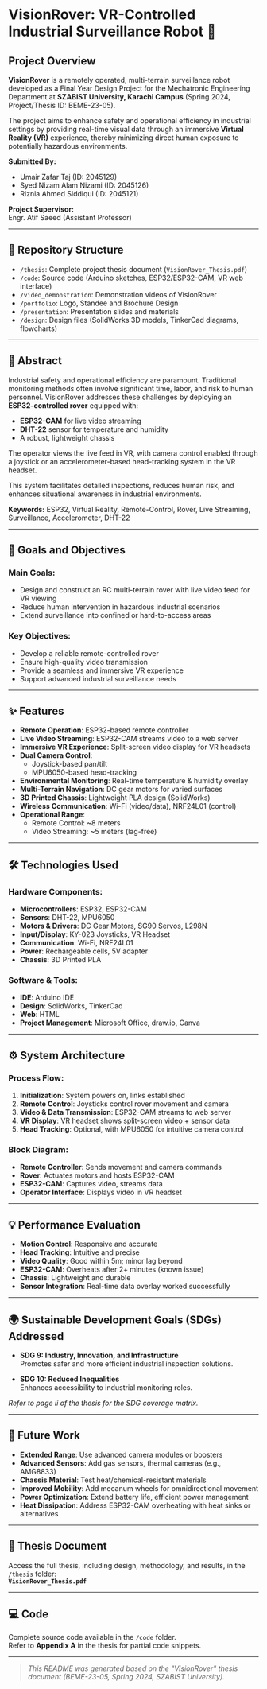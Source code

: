 # VisionRover: VR-Controlled Industrial Surveillance Robot 🚀

## Project Overview

**VisionRover** is a remotely operated, multi-terrain surveillance robot developed as a Final Year Design Project for the Mechatronic Engineering Department at **SZABIST University, Karachi Campus** (Spring 2024, Project/Thesis ID: BEME-23-05).

The project aims to enhance safety and operational efficiency in industrial settings by providing real-time visual data through an immersive **Virtual Reality (VR)** experience, thereby minimizing direct human exposure to potentially hazardous environments.

**Submitted By:**

- Umair Zafar Taj (ID: 2045129)  
- Syed Nizam Alam Nizami (ID: 2045126)  
- Riznia Ahmed Siddiqui (ID: 2045121)

**Project Supervisor:**  
Engr. Atif Saeed (Assistant Professor)

---

## 📂 Repository Structure

- `/thesis`: Complete project thesis document (`VisionRover_Thesis.pdf`)
- `/code`: Source code (Arduino sketches, ESP32/ESP32-CAM, VR web interface)
- `/video_demonstration`: Demonstration videos of VisionRover
- `/portfolio`: Logo, Standee and Brochure Design
- `/presentation`: Presentation slides and materials
- `/design`: Design files (SolidWorks 3D models, TinkerCad diagrams, flowcharts)

---

## 📄 Abstract

Industrial safety and operational efficiency are paramount. Traditional monitoring methods often involve significant time, labor, and risk to human personnel. VisionRover addresses these challenges by deploying an **ESP32-controlled rover** equipped with:

- **ESP32-CAM** for live video streaming  
- **DHT-22** sensor for temperature and humidity  
- A robust, lightweight chassis  

The operator views the live feed in VR, with camera control enabled through a joystick or an accelerometer-based head-tracking system in the VR headset.

This system facilitates detailed inspections, reduces human risk, and enhances situational awareness in industrial environments.

**Keywords:** ESP32, Virtual Reality, Remote-Control, Rover, Live Streaming, Surveillance, Accelerometer, DHT-22

---

## 🎯 Goals and Objectives

### Main Goals:
- Design and construct an RC multi-terrain rover with live video feed for VR viewing
- Reduce human intervention in hazardous industrial scenarios
- Extend surveillance into confined or hard-to-access areas

### Key Objectives:
- Develop a reliable remote-controlled rover
- Ensure high-quality video transmission
- Provide a seamless and immersive VR experience
- Support advanced industrial surveillance needs

---

## ✨ Features

- **Remote Operation**: ESP32-based remote controller
- **Live Video Streaming**: ESP32-CAM streams video to a web server
- **Immersive VR Experience**: Split-screen video display for VR headsets
- **Dual Camera Control**:
  - Joystick-based pan/tilt
  - MPU6050-based head-tracking
- **Environmental Monitoring**: Real-time temperature & humidity overlay
- **Multi-Terrain Navigation**: DC gear motors for varied surfaces
- **3D Printed Chassis**: Lightweight PLA design (SolidWorks)
- **Wireless Communication**: Wi-Fi (video/data), NRF24L01 (control)
- **Operational Range**:
  - Remote Control: ~8 meters
  - Video Streaming: ~5 meters (lag-free)

---

## 🛠️ Technologies Used

### Hardware Components:
- **Microcontrollers**: ESP32, ESP32-CAM
- **Sensors**: DHT-22, MPU6050
- **Motors & Drivers**: DC Gear Motors, SG90 Servos, L298N
- **Input/Display**: KY-023 Joysticks, VR Headset
- **Communication**: Wi-Fi, NRF24L01
- **Power**: Rechargeable cells, 5V adapter
- **Chassis**: 3D Printed PLA

### Software & Tools:
- **IDE**: Arduino IDE
- **Design**: SolidWorks, TinkerCad
- **Web**: HTML
- **Project Management**: Microsoft Office, draw.io, Canva

---

## ⚙️ System Architecture

### Process Flow:
1. **Initialization**: System powers on, links established
2. **Remote Control**: Joysticks control rover movement and camera
3. **Video & Data Transmission**: ESP32-CAM streams to web server
4. **VR Display**: VR headset shows split-screen video + sensor data
5. **Head Tracking**: Optional, with MPU6050 for intuitive camera control

### Block Diagram:
- **Remote Controller**: Sends movement and camera commands
- **Rover**: Actuates motors and hosts ESP32-CAM
- **ESP32-CAM**: Captures video, streams data
- **Operator Interface**: Displays video in VR headset

---

## 💡 Performance Evaluation

- **Motion Control**: Responsive and accurate
- **Head Tracking**: Intuitive and precise
- **Video Quality**: Good within 5m; minor lag beyond
- **ESP32-CAM**: Overheats after 2+ minutes (known issue)
- **Chassis**: Lightweight and durable
- **Sensor Integration**: Real-time data overlay worked successfully

---

## 🌍 Sustainable Development Goals (SDGs) Addressed

- **SDG 9: Industry, Innovation, and Infrastructure**  
  Promotes safer and more efficient industrial inspection solutions.

- **SDG 10: Reduced Inequalities**  
  Enhances accessibility to industrial monitoring roles.

*Refer to page ii of the thesis for the SDG coverage matrix.*

---

## 🔮 Future Work

- **Extended Range**: Use advanced camera modules or boosters
- **Advanced Sensors**: Add gas sensors, thermal cameras (e.g., AMG8833)
- **Chassis Material**: Test heat/chemical-resistant materials
- **Improved Mobility**: Add mecanum wheels for omnidirectional movement
- **Power Optimization**: Extend battery life, efficient power management
- **Heat Dissipation**: Address ESP32-CAM overheating with heat sinks or alternatives

---

## 📜 Thesis Document

Access the full thesis, including design, methodology, and results, in the `/thesis` folder:  
**`VisionRover_Thesis.pdf`**

---

## 💻 Code

Complete source code available in the `/code` folder.  
Refer to **Appendix A** in the thesis for partial code snippets.

---

> _This README was generated based on the "VisionRover" thesis document (BEME-23-05, Spring 2024, SZABIST University)._
